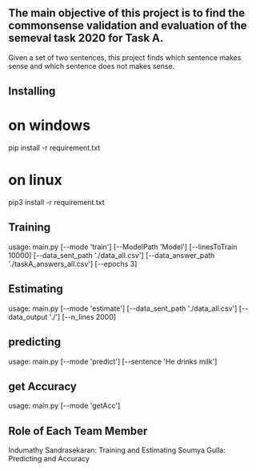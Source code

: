 ## The main objective of this project is to find the commonsense validation and evaluation of the semeval task 2020 for Task A.
Given a set of two sentences, this project finds which sentence makes sense and which sentence does not makes sense.


## Installing
# on windows
pip install -r requirement.txt
# on linux
pip3 install -r requirement.txt


## Training


usage: main.py    [--mode 'train']
                  [--ModelPath 'Model']
                  [--linesToTrain 10000]
                  [--data_sent_path './data_all.csv']
                  [--data_answer_path './taskA_answers_all.csv']
                  [--epochs 3]
                  
## Estimating



usage: main.py    [--mode 'estimate']
                  [--data_sent_path './data_all.csv']
                  [--data_output './']
                  [--n_lines 2000]
                  

## predicting



usage: main.py    [--mode 'predict']
                  [--sentence 'He drinks milk']
                  

## get Accuracy


usage: main.py    [--mode 'getAcc']

## Role of Each Team Member
Indumathy Sandrasekaran: Training and Estimating
Soumya Gulla: Predicting and Accuracy

